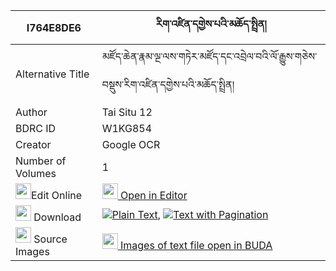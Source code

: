 |I764E8DE6|རིག་འཛིན་དགྱེས་པའི་མཆོད་སྤྲིན། 
| --- | --- 
|Alternative Title |མཛོད་ཆེན་རྣམ་ལྔ་ལས་གཏེར་མཛོད་དང་འབྲེལ་བའི་ལོ་རྒྱུས་གཅེས་བསྡུས་རིག་འཛིན་དགྱེས་པའི་མཆོད་སྤྲིན།
|Author| Tai Situ 12
|BDRC ID | W1KG854
|Creator | Google OCR
|Number of Volumes| 1
|<img width="25" src="https://img.icons8.com/color/25/000000/edit-property.png">Edit Online| [<img width="25" src="https://avatars.githubusercontent.com/u/45091458?s=200&v=4"> Open in Editor](http://editor.openpecha.org/I764E8DE6)
|<img width="25" src="https://img.icons8.com/fluent/48/000000/download-2.png"/>  Download | [![](https://img.icons8.com/color/20/000000/txt.png)Plain Text](https://github.com/Openpecha/I764E8DE6/releases/download/v1/rigdzin_gyepa_i_chotrin_plain_I764E8DE6.zip), [![](https://img.icons8.com/color/20/000000/txt.png)Text with Pagination](https://github.com/Openpecha/I764E8DE6/releases/download/v1/rigdzin_gyepa_i_chotrin_pages_I764E8DE6.zip)
|<img width="25" src="https://img.icons8.com/plasticine/100/000000/pictures-folder.png"/>  Source Images | [<img width="25" src="https://library.bdrc.io/icons/BUDA-small.svg"> Images of text file open in BUDA](https://library.bdrc.io/show/bdr:W1KG854)